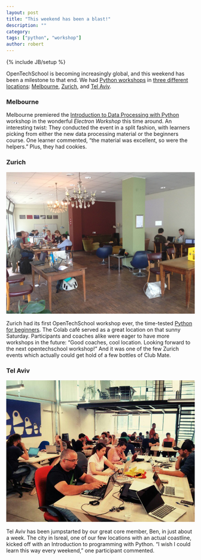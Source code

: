 ```yaml
---
layout: post
title: "This weekend has been a blast!"
description: ""
category: 
tags: ["python", "workshop"]
author: robert
---
```

{% include JB/setup %}

OpenTechSchool is becoming increasingly global, and this weekend has been a milestone to that end.  We had [Python workshops](http://python.opentechschool.org/) in [three different locations](https://twitter.com/OpenTechSchool/status/345797315841368064):  [Melbourne](http://www.meetup.com/OpenTechSchool-Melbourne/events/120751752/), [Zurich](http://www.meetup.com/opentechschool-zurich/events/116008182/), and [Tel Aviv](http://www.meetup.com/opentechschool-tel-aviv/events/123856622/).

### Melbourne

Melbourne premiered the [Introduction to Data Processing with Python](http://opentechschool.github.io/python-data-intro/) workshop in the wonderful *Electron Workshop* this time around.  An interesting twist:  They conducted the event in a split fashion, with learners picking from either the new data processing material or the beginners course.  One learner commented, “the material was excellent, so were the helpers.”  Plus, they had cookies.

### Zurich

![Colab, Zurich](/assets/content/2013-06-17-weekend/zurich.jpg)

Zurich had its first OpenTechSchool workshop ever, the time-tested [Python for beginners](http://opentechschool.github.io/python-beginners/).  The Colab café served as a great location on that sunny Saturday.  Participants and coaches alike were eager to have more workshops in the future:  “Good coaches, cool location. Looking forward to the next opentechschool workshop!”  And it was one of the few Zurich events which actually could get hold of a few bottles of Club Mate.

### Tel Aviv

![Hamifal, Tel Aviv](/assets/content/2013-06-17-weekend/telaviv.jpg)

Tel Aviv has been jumpstarted by our great core member, Ben, in just about a week.  The city in Isreal, one of our few locations with an actual coastline, kicked off with an Introduction to programming with Python.  “I wish I could learn this way every weekend,” one participant commented.
